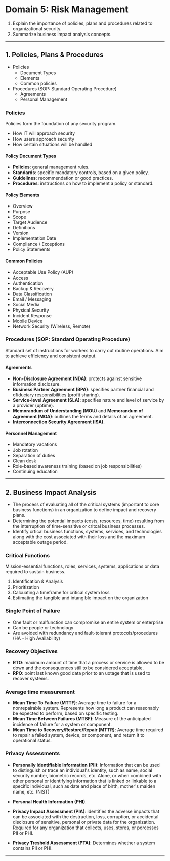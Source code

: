 # Domain 5: Risk Management

1. Explain the importance of policies, plans and procedures related to organizational security.
2. Summarize business impact analysis concepts.

--- --- --- --- --- --- --- --- --- --- --- --- --- --- --- --- --- --- --- --- --- --- --- --- --- --- --- --- --- --- 

## 1. Policies, Plans & Procedures

* Policies
  * Document Types
  * Elements
  * Common policies
* Procedures (SOP: Standard Operating Procedure)
  * Agreements
  * Personal Management

### Policies

Policies form the foundation of any security program.

* How IT will approach security
* How users approach security
* How certain situations will be handled

#### Policy Document Types

* __Policies__: general management rules.
* __Standards__: specific mandatory controls, based on a given policy.
* __Guidelines__: recommendation or good practices.
* __Procedures__: instructions on how to implement a policy or standard.

#### Policy Elements

* Overview
* Purpose
* Scope
* Target Audience
* Definitions
* Version
* Implementation Date
* Compliance / Exceptions
* Policy Statements

#### Common Policies

* Acceptable Use Policy (AUP)
* Access
* Authentication
* Backup & Recovery
* Data Classification
* Email / Messaging
* Social Media
* Physical Security
* Incident Response
* Mobile Device
* Network Security (Wireless, Remote)

### Procedures (SOP: Standard Operating Procedure)

Standard set of instructions for workers to carry out routine operations. Aim to achieve efficiency and consistent output.

#### Agreements

* __Non-Disclosure Agreement (NDA)__: protects against sensitive information disclosure.
* __Business Partner Agreement (BPA)__: specifies partner financial and dfiduciary responsibilities (profit sharing).
* __Service-level Agreement (SLA)__: specifies nature and level of service by a provider (uptime).
* __Memorandum of Understanding (MOU)__ and __Memorandum of Agreement (MOA)__: outlines the terms and details of an agreement.
* __Interconnection Security Agreement (ISA)__.

#### Personnel Management

* Mandatory vacations
* Job rotation
* Separation of duties
* Clean desk
* Role-based awareness training (based on job responsibilities)
* Continuing education

--- --- --- --- --- --- --- --- --- --- --- --- --- --- --- --- --- --- --- --- --- --- --- --- --- --- --- --- --- --- 

## 2. Business Impact Analysis

* The process of evaluating all of the critical systems (important to core business functions) in an organization to define impact and recovery plans.
* Determining the potential impacts (costs, resources, time) resulting from the interruption of time-sensitive or critcal business processes.
* Identify crtical business functions, systems, services, and technologies along with the cost associated with their loss and the maximum acceptable outage period.

### Critical Functions

Mission-essential functions, roles, services, systems, applications or data required to sustain business.

1. Identification & Analysis
2. Prioritization
3. Calcuating a timeframe for critical system loss
4. Estimating the tangible and intangible impact on the organization

### Single Point of Failure

* One fault or malfunction can compromise an entire system or enterprise
* Can be people or technology
* Are avoided with redundancy and fault-tolerant protocols/procedures (HA - High Availability)

### Recovery Objectives

* __RTO__: maximum amount of time that a process or service is allowed to be down and the consequences still to be considered acceptable.
* __RPO__: point last known good data prior to an uotage that is used to recover systems.

### Average time measurement

* __Mean Time To Failure (MTTF)__: Average time to failure for a nonrepairable system. Represents how long a product can reasonably be expected to perform, based on specific testing.
* __Mean Time Between Failures (MTBF)__: Measure of the anticipated incidence of failure for a system or component.
* __Mean Time to Recovery/Restore/Repair (MTTR)__: Average time required to repair a failed system, device, or component, and return it to operational status.

### Privacy Assessments

* __Personally Identifiable Information (PII)__: Information that can be used to distinguish or trace an individual's identity, such as name, social security number, biometric records, etc. Alone, or when combined with other personal or identifying information that is linked or linkable to a specific individual, such as date and place of birth, mother's maiden name, etc. (NIST)

* __Personal Health Information (PHI)__.

* __Privacy Impact Assessment (PIA)__: identifies the adverse impacts that can be associated with the destruction, loss, corruption, or accidental disclosure of sensitive, personal or private data for the organization. Required for any organization that collects, uses, stores, or porcesses PII or PHI.

* __Privacy Treshold Assessment (PTA)__: Determines whether a system contains PII or PHI.

--- --- --- --- --- --- --- --- --- --- --- --- --- --- --- --- --- --- --- --- --- --- --- --- --- --- --- --- --- --- 